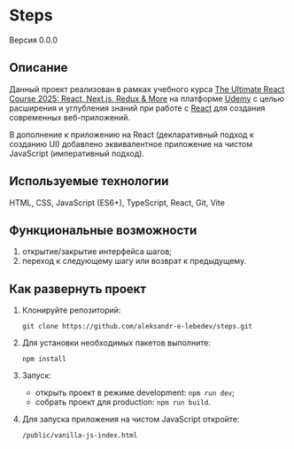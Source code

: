 # Steps

Версия 0.0.0

## Описание

Данный проект реализован в рамках учебного курса [The Ultimate React Course 2025: React, Next.js, Redux & More](https://www.udemy.com/course/the-ultimate-react-course/) на платформе [Udemy](https://www.udemy.com/) с целью расширения и углубления знаний при работе с [React](https://react.dev/) для создания современных веб-приложений.

В дополнение к приложению на React (декларативный подход к созданию UI) добавлено эквивалентное приложение на чистом JavaScript (императивный подход).

## Используемые технологии

HTML, CSS, JavaScript (ES6+), TypeScript, React, Git, Vite

## Функциональные возможности

1. открытие/закрытие интерфейса шагов;
2. переход к следующему шагу или возврат к предыдущему.

## Как развернуть проект

1. Клонируйте репозиторий:

   `git clone https://github.com/aleksandr-e-lebedev/steps.git`

2. Для установки необходимых пакетов выполните:

   `npm install`

3. Запуск:

   - открыть проект в режиме development: `npm run dev`;
   - собрать проект для production: `npm run build`.

4. Для запуска приложения на чистом JavaScript откройте:

   `/public/vanilla-js-index.html`
